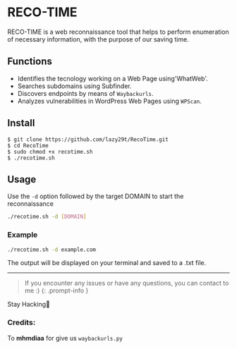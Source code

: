 # RECO-TIME
RECO-TIME is a web reconnaissance tool that helps to perform enumeration of necessary information, with the purpose of our saving time.

## Functions

- Identifies the tecnology working on a Web Page using'WhatWeb'.
- Searches subdomains using Subfinder.
- Discovers endpoints by means of `Waybackurls`.
- Analyzes vulnerabilities in WordPress Web Pages using `WPScan`.

## Install
```console
$ git clone https://github.com/lazy29t/RecoTime.git
$ cd RecoTime
$ sudo chmod +x recotime.sh
$ ./recotime.sh
```
## Usage

Use the `-d` option followed by the target DOMAIN to start the reconnaissance
```bash 
./recotime.sh -d [DOMAIN]
```
### Example
```bash
./recotime.sh -d example.com
```
The output will be displayed on your terminal and saved to a .txt file.

---

>If you encounter any issues or have any questions, you can contact to me :)
{: .prompt-info }

Stay Hacking💪

### Credits:
To **mhmdiaa** for give us `waybackurls.py`
